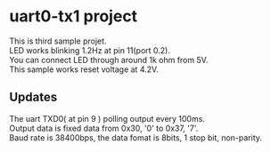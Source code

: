 # uart0-tx1 project  
This is third sample projet.  
LED works blinking 1.2Hz at pin 11(port 0.2).  
You can connect LED through  around 1k ohm from 5V.  
This sample works reset voltage at 4.2V.  
## Updates
The uart TXD0( at pin 9 ) polling output every 100ms.  
Output data is fixed data from 0x30, '0' to 0x37, '7'.  
Baud rate is 38400bps, the data fomat is 8bits, 1 stop bit, non-parity.